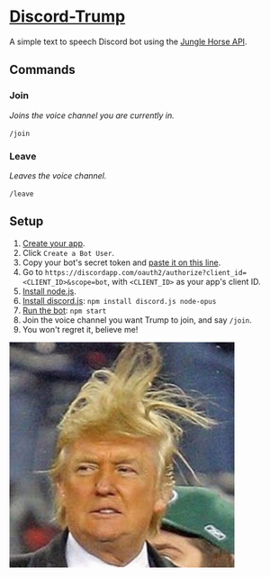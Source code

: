 # [Discord-Trump](https://discordapp.com/oauth2/authorize?client_id=484622857041608705&scope=bot)
A simple text to speech Discord bot using the [Jungle Horse API](http://jungle.horse).

## Commands
### Join
*Joins the voice channel you are currently in.*

`/join`

### Leave
*Leaves the voice channel.*

`/leave`

## Setup
1. [Create your app](https://discordapp.com/developers/applications/me).
2. Click `Create a Bot User`.
3. Copy your bot's secret token and [paste it on this line](https://github.com/MysteryPancake/Discord-Trump/blob/master/trump.js#L8).
4. Go to `https://discordapp.com/oauth2/authorize?client_id=<CLIENT_ID>&scope=bot`, with `<CLIENT_ID>` as your app's client ID.
5. [Install node.js](https://nodejs.org/en/download).
6. [Install discord.js](https://github.com/hydrabolt/discord.js): `npm install discord.js node-opus`
7. [Run the bot](https://github.com/MysteryPancake/Discord-Trump/blob/master/trump.js): `npm start`
8. Join the voice channel you want Trump to join, and say `/join`.
9. You won't regret it, believe me!

![Icon](trump.jpg?raw=true)
